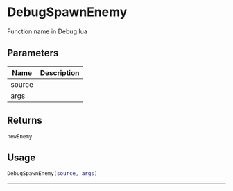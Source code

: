 # DebugSpawnEnemy

Function name in Debug.lua

## Parameters

| Name   | Description |
| ------ | ----------- |
| source |             |
| args   |             |

## Returns

`newEnemy`

## Usage

```lua
DebugSpawnEnemy(source, args)
```

---
